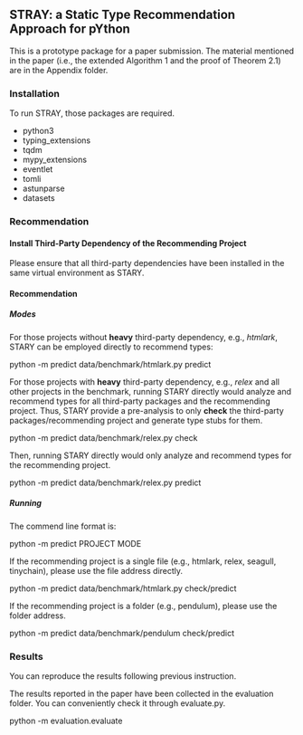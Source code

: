 



## STRAY: a Static Type Recommendation Approach for pYthon

This is a prototype package for a paper submission. 
The material mentioned in the paper (i.e., the extended Algorithm 1 and the proof of Theorem 2.1) are in the Appendix folder. 
### Installation
To run STRAY, those packages are required. 

* python3
* typing_extensions
* tqdm
* mypy_extensions
* eventlet
* tomli
* astunparse
* datasets
### Recommendation

#### Install Third-Party Dependency of the Recommending Project
Please ensure that all third-party dependencies have been installed in the same virtual environment as STARY. 

#### Recommendation
##### Modes
For those projects without **heavy** third-party dependency, e.g., *htmlark*, STARY can be employed directly to recommend types: 

python -m predict data/benchmark/htmlark.py predict

For those projects with **heavy** third-party dependency, e.g., *relex* and all other projects in the benchmark, running STARY directly would analyze and recommend types for all third-party packages and the recommending project.
Thus, STARY provide a pre-analysis to only **check** the third-party packages/recommending project and generate type stubs for them. 

python -m predict data/benchmark/relex.py check

Then, running STARY directly would only analyze and recommend types for the recommending project. 

python -m predict data/benchmark/relex.py predict
##### Running
The commend line format is:

python -m predict PROJECT MODE

If the recommending project is a single file (e.g., htmlark, relex, seagull, tinychain), please use the file address directly. 

python -m predict data/benchmark/htmlark.py check/predict

If the recommending project is a folder (e.g., pendulum), please use the folder address. 

python -m predict data/benchmark/pendulum check/predict
### Results
You can reproduce the results following previous instruction. 

The results reported in the paper have been collected in the evaluation folder. You can conveniently check it through evaluate.py. 

python -m evaluation.evaluate